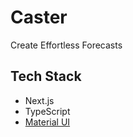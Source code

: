 # Caster
Create Effortless Forecasts

## Tech Stack
- Next.js
- TypeScript
- [Material UI](https://mui.com/material-ui/getting-started/installation/)